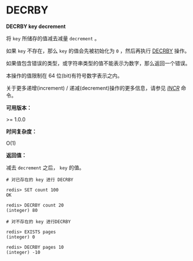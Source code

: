 
# DECRBY

**DECRBY key decrement**

将 `key` 所储存的值减去减量 `decrement` 。

如果 `key` 不存在，那么 `key` 的值会先被初始化为 `0` ，然后再执行 [DECRBY](#decrby) 操作。

如果值包含错误的类型，或字符串类型的值不能表示为数字，那么返回一个错误。

本操作的值限制在 64 位(bit)有符号数字表示之内。

关于更多递增(increment) / 递减(decrement)操作的更多信息，请参见 [_INCR_](incr.html#incr) 命令。

**可用版本：**

&gt;= 1.0.0

**时间复杂度：**

O(1)

**返回值：**

减去 `decrement` 之后， `key` 的值。

```
# 对已存在的 key 进行 DECRBY

redis> SET count 100
OK

redis> DECRBY count 20
(integer) 80

# 对不存在的 key 进行DECRBY

redis> EXISTS pages
(integer) 0

redis> DECRBY pages 10
(integer) -10

```
